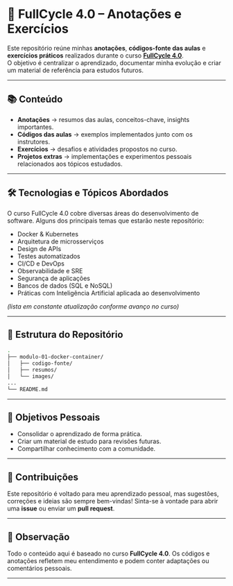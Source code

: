 # 🚀 FullCycle 4.0 – Anotações e Exercícios

Este repositório reúne minhas **anotações**, **códigos-fonte das aulas** e **exercícios práticos** realizados durante o curso **[FullCycle 4.0](https://curso.fullcycle.com.br/)**.  
O objetivo é centralizar o aprendizado, documentar minha evolução e criar um material de referência para estudos futuros.

---

## 📚 Conteúdo

- **Anotações** → resumos das aulas, conceitos-chave, insights importantes.
- **Códigos das aulas** → exemplos implementados junto com os instrutores.
- **Exercícios** → desafios e atividades propostos no curso.
- **Projetos extras** → implementações e experimentos pessoais relacionados aos tópicos estudados.

---

## 🛠️ Tecnologias e Tópicos Abordados

O curso FullCycle 4.0 cobre diversas áreas do desenvolvimento de software. Alguns dos principais temas que estarão neste repositório:

- Docker & Kubernetes  
- Arquitetura de microsserviços  
- Design de APIs  
- Testes automatizados  
- CI/CD e DevOps  
- Observabilidade e SRE  
- Segurança de aplicações  
- Bancos de dados (SQL e NoSQL)  
- Práticas com Inteligência Artificial aplicada ao desenvolvimento  

*(lista em constante atualização conforme avanço no curso)*

---

## 📂 Estrutura do Repositório

```bash
.
├── modulo-01-docker-container/
│   ├── codigo-fonte/
│   ├── resumos/
│   └── images/
...
└── README.md
```

---

## 🎯 Objetivos Pessoais

* Consolidar o aprendizado de forma prática.
* Criar um material de estudo para revisões futuras.
* Compartilhar conhecimento com a comunidade.

---

## 🤝 Contribuições

Este repositório é voltado para meu aprendizado pessoal, mas sugestões, correções e ideias são sempre bem-vindas!
Sinta-se à vontade para abrir uma **issue** ou enviar um **pull request**.

---

## 📌 Observação

Todo o conteúdo aqui é baseado no curso **FullCycle 4.0**.
Os códigos e anotações refletem meu entendimento e podem conter adaptações ou comentários pessoais.

---